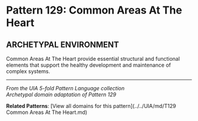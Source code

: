 # Pattern 129: Common Areas At The Heart

## ARCHETYPAL ENVIRONMENT

Common Areas At The Heart provide essential structural and functional elements that support the healthy development and maintenance of complex systems.

---

*From the UIA 5-fold Pattern Language collection*  
*Archetypal domain adaptation of Pattern 129*

**Related Patterns**: [View all domains for this pattern](../../UIA/md/T129 Common Areas At The Heart.md)